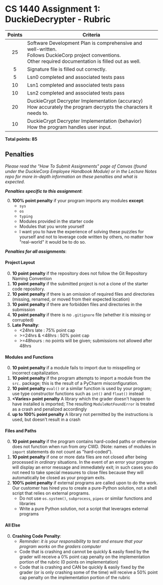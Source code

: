 # CS 1440 Assignment 1: DuckieDecrypter - Rubric

| Points | Criteria
|:------:|--------------------------------------------------------------------------------
| 25     | Software Development Plan is comprehensive and well-written.<br/>Follows DuckieCorp project conventions.<br/>Other required documentation is filled out as well.
| 5      | Signature file is filled out correctly.
| 5      | Lsn0 completed and associated tests pass
| 10     | Lsn1 completed and associated tests pass
| 10     | Lsn2 completed and associated tests pass
| 20     | DuckieCrypt Decrypter Implementation (accuracy)<br/>How accurately the program decrypts the characters it needs to.
| 10     | DuckieCrypt Decrypter Implementation (behavior)<br/>How the program handles user input.

**Total points: 85**


## Penalties

*Please read the "How To Submit Assignments" page of Canvas (found under the DuckieCorp Employee Handbook Module) or in the Lecture Notes repo for more in-depth information on these penalties and what is expected.*

***Penalties specific to this assignment***:

0.  **100% point penalty** if your program imports any modules **except**:
    *   `sys`
    *   `os`
    *   `typing`
    *   Modules provided in the starter code
    *   Modules that you wrote yourself
    *   I want you to have the experience of solving these puzzles for yourself and not to leverage code written by others, no matter how "real-world" it would be to do so.

***Penalties for all assignments***:

#### Project Layout
0.  **10 point penalty** if the repository does not follow the Git Repository Naming Convention
1. **10 point penalty** if the submitted project is not a clone of the starter code repository.
2.  **10 point penalty** if there is an omission of required files and directories (missing, renamed, or moved from their expected location)
3.  **10 point penalty** if there are forbidden files and directories in the submission
4.  **10 point penalty** if there is no `.gitignore` file (whether it is missing or corrupted)
5. **Late Penalty**:
    *   \<24hrs late : 75% point cap
    *   \>=24hrs & <48hrs : 50% point cap
    *   \>=48hours : no points will be given; submissions not allowed after 48hrs

#### Modules and Functions
0. **10 point penalty** if a module fails to import due to misspelling or incorrect capitalization.
1.  **10 point penalty** if the program attempts to import a module from the `src.` package; this is the result of a PyCharm misconfiguration.
2.  **10 point penalty** `eval()` or a similar function is used by your program; use type constructor functions such as `int()` and `float()` instead
3. **\<Varies\> point penalty** A library which the grader doesn't happen to have installed is imported; The resulting `ModuleNotFoundError` is treated as a crash and penalized accordingly
4. **up to 100% point penalty** A library not permitted by the instructions is used, but doesn't result in a crash

#### Files and Paths
0.  **10 point penalty** if the program contains hard-coded paths or otherwise does not function when run from *any* CWD.  (Note: names of modules in `import` statements do not count as "hard-coded").
1.  **10 point penalty** if one or more data files are not closed after being processed in *ordinary* situations.  In the event of an error your program will display an error message and immediately exit; in such cases you do not need to take special measures to close files because they will automatically be closed as your program exits.
2.  **100% point penalty** if external programs are called upon to do the work.  Our customer has hired you to create a pure-Python solution, not a shell script that relies on external programs.
    - Do not use `os.system()`, `subprocess`, `pipes` or similar functions and libraries
    - Write a pure Python solution, not a script that leverages external programs

#### All Else
0. **Crashing Code Penalty**:
    * *Reminder: it is your responsibility to test and ensure that your program works on the graders computer*
    *   Code that is crashing and cannot be quickly & easily fixed by the grader will receive a 0% point cap penalty on the implementation portion of the rubric (0 points on implementation)
    *   Code that is crashing and CAN be quickly & easily fixed by the grader (or is only crashing some of the time) will receive a 50% point cap penalty on the implementation portion of the rubric
